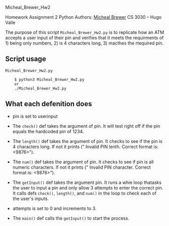 
Micheal_Brewer_Hw2

Homework Assignment 2 Python
Authors: [Micheal Brewer](https://github.com/omega-wyd)
CS 3030 &ndash; Hugo Valle
 
The purpose of this script `Micheal_Brewer_Hw2.py` is to replicate how an ATM accepts a user input of their pin and verifies that it meets the requirments of  1) being only numbers, 2) is 4 characters long, 3) macthes the rtequired pin.  

## Script usage
 
`Micheal_Brewer_Hw2.py` 

```python3
	$ python3 Micheal_Brewer_Hw2.py
	or
	./Micheal_Brewer_Hw2.py
```

## What each defenition does

- pin is set to userinput

- The `check()` def takes the argument of pin. It will test right off if the pin equals the hardcoded pin of 1234.
 
- The `length()` def takes the argument of pin. It checks to see if the pin is 4 characters long. If not it prints (" Invalid PIN lenth. Correct format is: <9876>").
 
- The `num()` def takes the argument of pin. It checks to see if pin is all numeric characters. If not it prints (" Invalid PIN character. Correct format is: <9876>").

- The `getInput()` def takes the argument pin. It runs a whie loop thatasks the user to input a pin and only allow 3 attempts to enter the correct pin. It calls defs `check()`, `length()`, and `num()` in the loop to check each of the user's inputs.
- attempts is set to 0 and increments to 3.

- The `main()` def calls the `getInput()` to start the process.

